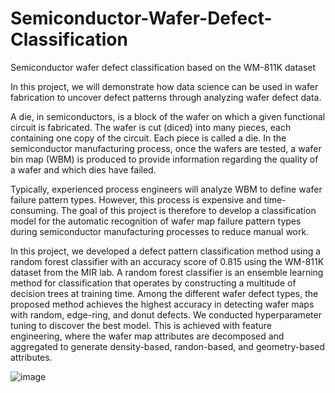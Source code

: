 # Semiconductor-Wafer-Defect-Classification
Semiconductor wafer defect classification based on the WM-811K dataset

In this project, we will demonstrate how data science can be used in wafer fabrication to uncover defect patterns through analyzing wafer defect data.

A die, in semiconductors, is a block of the wafer on which a given functional circuit is fabricated. The wafer is cut (diced) into many pieces, each containing one copy of the circuit. Each piece is called a die. In the semiconductor manufacturing process, once the wafers are tested, a wafer bin map (WBM) is produced to provide information regarding the quality of a wafer and which dies have failed. 

Typically, experienced process engineers will analyze WBM to define wafer failure pattern types. However, this process is expensive and time-consuming. The goal of this project is therefore to develop a classification model for the automatic recognition of wafer map failure pattern types during semiconductor manufacturing processes to reduce manual work.

In this project, we developed a defect pattern classification method using a random forest classifier with an accuracy score of 0.815 using the WM-811K dataset from the MIR lab. A random forest classifier is an ensemble learning method for classification that operates by constructing a multitude of decision trees at training time. Among the different wafer defect types, the proposed method achieves the highest accuracy in detecting wafer maps with random, edge-ring, and donut defects. We conducted hyperparameter tuning to discover the best model. This is achieved with feature engineering, where the wafer map attributes are decomposed and aggregated to generate density-based, randon-based, and geometry-based attributes.

![image](https://user-images.githubusercontent.com/94267694/148795883-f77a01be-30fa-452e-b476-bd1723c53315.png)
